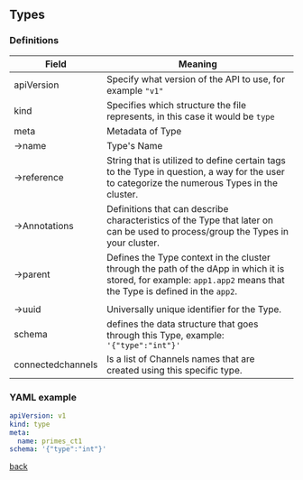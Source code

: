 ## Types 

### Definitions

| Field             | Meaning                                                                                                                                                            |
| ----------------- | ------------------------------------------------------------------------------------------------------------------------------------------------------------------ |
| apiVersion        | Specify what version of the API to use, for example `"v1"`                                                                                                         |
| kind              | Specifies which structure the file represents, in this case it would be `type`                                                                                     |
| meta              | Metadata of Type                                                                                                                                                   |
| &rarr;name        | Type's Name                                                                                                                                                        |
| &rarr;reference   | String that is utilized to define certain tags to the Type in question, a way for the user to categorize the numerous Types in the cluster.                        |
| &rarr;Annotations | Definitions that can describe characteristics of the Type that later on can be used to process/group the Types in your cluster.                                    |
| &rarr;parent      | Defines the Type context in the cluster through the path of the dApp in which it is stored, for example: `app1.app2` means that the Type is defined in the `app2`. |
|                   |
| &rarr;uuid        | Universally unique identifier for the Type.                                                                                                                        |
| schema            | defines the data structure that goes through this Type, example:  `'{"type":"int"}'`                                                                               |
| connectedchannels | Is a list of Channels names that are created using this specific type.                                                                                             |


### YAML example
```yaml
apiVersion: v1
kind: type
meta:
  name: primes_ct1  
schema: '{"type":"int"}'
```

[back](index.md)
